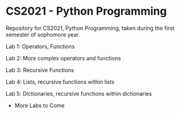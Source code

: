 # CS2021 - Python Programming
Repository for CS2021, Python Programming, taken during the first semester of sophomore year.

Lab 1: Operators, Functions

Lab 2: More complex operators and functions

Lab 3: Recursive Functions

Lab 4: Lists, recursive functions within lists

Lab 5: Dictionaries, recursive functions within dictionaries

+ More Labs to Come

